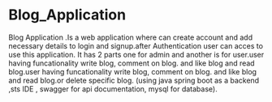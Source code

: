 # Blog_Application
Blog Application .Is a web application where can create account and add necessary details
to login and signup.after Authentication user can acces to use this application. It has 2 parts one
for admin and another is for user.user having funcationality write blog, comment on blog. and
like blog and read blog.user having funcationality write blog, comment on blog. and like blog
and read blog.or delete specific blog.
(using java spring boot as a backend ,sts IDE , swagger for api documentation, mysql for database).
